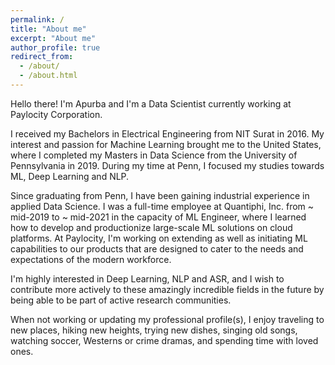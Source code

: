 ```yaml
---
permalink: /
title: "About me"
excerpt: "About me"
author_profile: true
redirect_from: 
  - /about/
  - /about.html
---
```


Hello there! I'm Apurba and I'm a Data Scientist currently working at Paylocity Corporation.

I received my Bachelors in Electrical Engineering from NIT Surat in 2016. My interest and passion for Machine Learning brought me to the United States, where I completed my Masters in Data Science from the University of Pennsylvania in 2019. During my time at Penn, I focused my studies towards ML, Deep Learning and NLP.

Since graduating from Penn, I have been gaining industrial experience in applied Data Science. I was a full-time employee at Quantiphi, Inc. from ~ mid-2019 to ~ mid-2021 in the capacity of ML Engineer, where I learned how to develop and productionize large-scale ML solutions on cloud platforms. At Paylocity, I'm working on extending as well as initiating ML capabilities to our products that are designed to cater to the needs and expectations of the modern workforce.

I'm highly interested in Deep Learning, NLP and ASR, and I wish to contribute more actively to these amazingly incredible fields in the future by being able to be part of active research communities.

When not working or updating my professional profile(s), I enjoy traveling to new places, hiking new heights, trying new dishes, singing old songs, watching soccer, Westerns or crime dramas, and spending time with loved ones.
